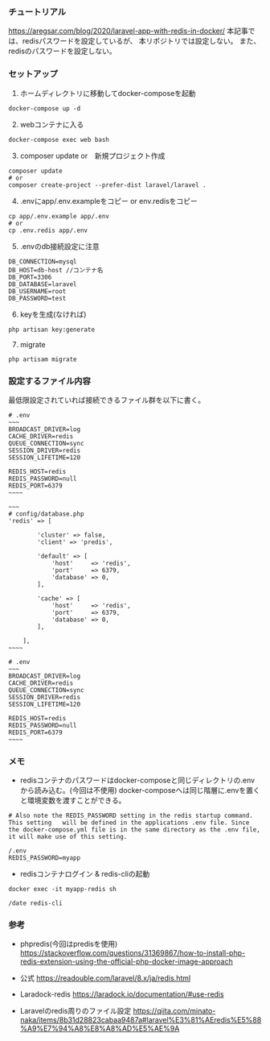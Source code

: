 ### チュートリアル
https://aregsar.com/blog/2020/laravel-app-with-redis-in-docker/
本記事では、redisパスワードを設定しているが、
本リポジトリでは設定しない。
また、redisのパスワードを設定しない。

### セットアップ
1. ホームディレクトリに移動してdocker-composeを起動

```
docker-compose up -d
```
2. webコンテナに入る

```
docker-compose exec web bash
```
3. composer update or　新規プロジェクト作成

```
composer update
# or
composer create-project --prefer-dist laravel/laravel .
```
4. .envにapp/.env.exampleをコピー or env.redisをコピー
```
cp app/.env.example app/.env
# or
cp .env.redis app/.env
```

5. .envのdb接続設定に注意

```
DB_CONNECTION=mysql
DB_HOST=db-host //コンテナ名
DB_PORT=3306
DB_DATABASE=laravel
DB_USERNAME=root
DB_PASSWORD=test
```

6. keyを生成(なければ)

```
php artisan key:generate
```

7. migrate

```
php artisam migrate
```

### 設定するファイル内容
最低限設定されていれば接続できるファイル群を以下に書く。

```
# .env
~~~
BROADCAST_DRIVER=log
CACHE_DRIVER=redis
QUEUE_CONNECTION=sync
SESSION_DRIVER=redis
SESSION_LIFETIME=120

REDIS_HOST=redis
REDIS_PASSWORD=null
REDIS_PORT=6379
~~~~
```

```
~~~
# config/database.php
'redis' => [

        'cluster' => false,
        'client' => 'predis',

        'default' => [
            'host'     => 'redis',
            'port'     => 6379,
            'database' => 0,
        ],

        'cache' => [
            'host'     => 'redis',
            'port'     => 6379,
            'database' => 0,
        ],

    ],
~~~~
```

```
# .env
~~~
BROADCAST_DRIVER=log
CACHE_DRIVER=redis
QUEUE_CONNECTION=sync
SESSION_DRIVER=redis
SESSION_LIFETIME=120

REDIS_HOST=redis
REDIS_PASSWORD=null
REDIS_PORT=6379
~~~~
```

### メモ
- redisコンテナのパスワードはdocker-composeと同じディレクトリの.envから読み込む。(今回は不使用)
docker-composeへは同じ階層に.envを置くと環境変数を渡すことができる。

```
# Also note the REDIS_PASSWORD setting in the redis startup command. This setting   will be defined in the applications .env file. Since the docker-compose.yml file is in the same directory as the .env file, it will make use of this setting.

/.env
REDIS_PASSWORD=myapp
```

- redisコンテナログイン & redis-cliの起動

```
docker exec -it myapp-redis sh

/date redis-cli
```

### 参考
- phpredis(今回はpredisを使用)
 https://stackoverflow.com/questions/31369867/how-to-install-php-redis-extension-using-the-official-php-docker-image-approach
- 公式
https://readouble.com/laravel/8.x/ja/redis.html
- Laradock-redis
https://laradock.io/documentation/#use-redis

- Laravelのredis周りのファイル設定
https://qiita.com/minato-naka/items/8b31d28823cabaa9487a#laravel%E3%81%AEredis%E5%88%A9%E7%94%A8%E8%A8%AD%E5%AE%9A

